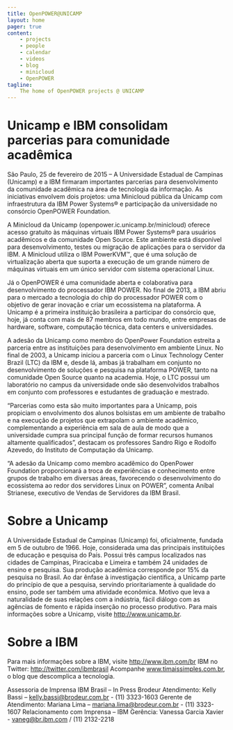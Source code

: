 ```yaml
---
title: OpenPOWER@UNICAMP
layout: home
pager: true
content:
    - projects
    - people
    - calendar
    - videos
    - blog
    - minicloud
    - OpenPOWER
tagline:
    The home of OpenPOWER projects @ UNICAMP
---
```


Unicamp e IBM consolidam parcerias para comunidade acadêmica
============================================================

São Paulo, 25 de fevereiro de 2015 – A Universidade Estadual de Campinas (Unicamp) e a IBM firmaram importantes parcerias para desenvolvimento da comunidade acadêmica na área de tecnologia da informação. As iniciativas envolvem dois projetos: uma Minicloud pública da Unicamp com infraestrutura da IBM Power Systems® e participação da universidade no consórcio OpenPOWER Foundation.

A Minicloud da Unicamp (openpower.ic.unicamp.br/minicloud) oferece acesso gratuito às máquinas virtuais IBM Power Systems® para usuários acadêmicos e da comunidade Open Source. Este ambiente está disponível para desenvolvimento, testes ou migração de aplicações para o servidor da IBM. A Minicloud utiliza o IBM PowerKVM™, que é uma solução de virtualização aberta que suporta a execução de um grande número de máquinas virtuais em um único servidor com sistema operacional Linux.

Já o OpenPOWER é uma comunidade aberta e colaborativa para desenvolvimento do processador IBM POWER. No final de 2013, a IBM abriu para o mercado a tecnologia do chip do processador POWER com o objetivo de gerar inovação e criar um ecossistema na plataforma. A Unicamp é a primeira instituição brasileira a participar do consórcio que, hoje, já conta com mais de 87 membros em todo mundo, entre empresas de hardware, software, computação técnica, data centers e universidades.

A adesão da Unicamp como membro do OpenPower Foundation estreita a parceria entre as instituições para desenvolvimento em ambiente Linux. No final de 2003, a Unicamp iniciou a parceria com o Linux Technology Center Brazil (LTC) da IBM e, desde lá, ambas já trabalham em conjunto no desenvolvimento de soluções e pesquisa na plataforma POWER, tanto na comunidade Open Source quanto na academia. Hoje, o LTC possui um laboratório no campus da universidade onde são desenvolvidos trabalhos em conjunto com professores e estudantes de graduação e mestrado.

“Parcerias como esta são muito importantes para a Unicamp, pois propiciam o envolvimento dos alunos bolsistas em um ambiente de trabalho e na execução de projetos que extrapolam o ambiente acadêmico, complementando a experiência em sala de aula de modo que a universidade cumpra sua principal função de formar recursos humanos altamente qualificados”, destacam os professores Sandro Rigo e Rodolfo Azevedo, do Instituto de Computação da Unicamp.

“A adesão da Unicamp como membro acadêmico do OpenPower Foundation proporcionará a troca de experiências e conhecimento entre grupos de trabalho em diversas áreas, favorecendo o desenvolvimento do ecossistema ao redor dos servidores Linux on POWER”, comenta Aníbal Strianese, executivo de Vendas de Servidores da IBM Brasil.

Sobre a Unicamp
===============

A Universidade Estadual de Campinas (Unicamp) foi, oficialmente, fundada em 5 de outubro de 1966. Hoje, considerada uma das principais instituições de educação e pesquisa do País. Possui três campus localizados nas cidades de Campinas, Piracicaba e Limeira e também 24 unidades de ensino e pesquisa. Sua produção acadêmica corresponde por 15% da pesquisa no Brasil. Ao dar ênfase à investigação científica, a Unicamp parte do princípio de que a pesquisa, servindo prioritariamente à qualidade do ensino, pode ser também uma atividade econômica. Motivo que leva a naturalidade de suas relações com a indústria, fácil diálogo com as agências de fomento e rápida inserção no processo produtivo. Para mais informações sobre a Unicamp, visite http://www.unicamp.br.

Sobre a IBM
===========
Para mais informações sobre a IBM, visite http://www.ibm.com/br
IBM no Twitter: http://twitter.com/ibmbrasil
Acompanhe www.timaissimples.com.br, o blog que descomplica a tecnologia.

Assessoria de Imprensa IBM Brasil – In Press Brodeur
Atendimento: Kelly Bassi – kelly.bassi@brodeur.com.br - (11) 3323-1603
Gerente de Atendimento: Mariana Lima – mariana.lima@brodeur.com.br   - (11) 3323-1607
Relacionamento com Imprensa – IBM
Gerência: Vanessa Garcia Xavier - vaneg@br.ibm.com / (11) 2132-2218